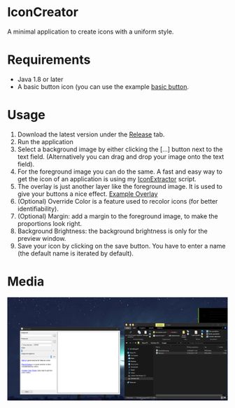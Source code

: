 # IconCreator
A minimal application to create icons with a uniform style.

# Requirements
- Java 1.8 or later
- A basic button icon (you can use the example [basic button](https://raw.githubusercontent.com/Qysher/IconCreator/master/basicbutton.png).

# Usage
1. Download the latest version under the [Release](https://github.com/Qysher/IconCreator/releases) tab. 
2. Run the application
3. Select a background image by either clicking the [...] button next to the text field. (Alternatively you can drag and drop your image onto the text field).
4. For the foreground image you can do the same. A fast and easy way to get the icon of an application is using my [IconExtractor](https://github.com/Qysher/IconExtractor) script.
5. The overlay is just another layer like the foreground image. It is used to give your buttons a nice effect. [Example Overlay]()
6. (Optional) Override Color is a feature used to recolor icons (for better identifiability).
7. (Optional) Margin: add a margin to the foreground image, to make the proportions look right.
8. Background Brightness: the background brightness is only for the preview window.
9. Save your icon by clicking on the save button. You have to enter a name (the default name is iterated by default).

# Media
![GIF of making an icon](https://raw.githubusercontent.com/Qysher/IconCreator/master/iconcreator-example.gif)
